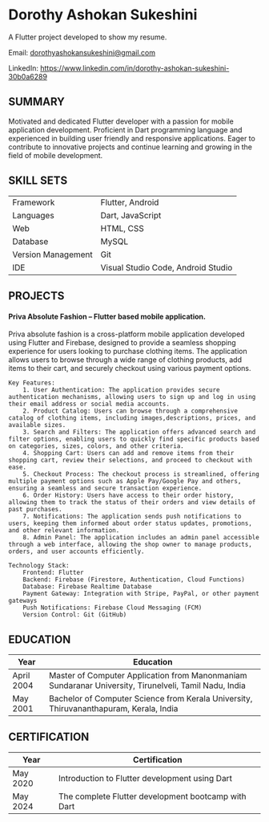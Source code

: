 # Dorothy Ashokan Sukeshini

A Flutter project developed to show my resume.

Email: dorothyashokansukeshini@gmail.com

LinkedIn: https://www.linkedin.com/in/dorothy-ashokan-sukeshini-30b0a6289

## SUMMARY
Motivated and dedicated Flutter developer with a passion for mobile application development. Proficient in Dart programming language and experienced in building user friendly and responsive applications. Eager to contribute to innovative projects and continue learning and growing in the field of mobile development.

## SKILL SETS
|||
|------|-----|
| Framework | Flutter, Android |
| Languages | Dart, JavaScript |
| Web | HTML, CSS |
| Database | MySQL |
| Version Management | Git |
| IDE | Visual Studio Code, Android Studio |

## PROJECTS
#### Priva Absolute Fashion – Flutter based mobile application.
Priva absolute fashion is a cross-platform mobile application developed using Flutter and Firebase, designed to provide a seamless shopping experience for users looking to purchase clothing items. The application allows users to browse through a wide range of clothing products, add items to their cart, and securely checkout using various payment options.

    Key Features:
        1. User Authentication: The application provides secure authentication mechanisms, allowing users to sign up and log in using their email address or social media accounts.
        2. Product Catalog: Users can browse through a comprehensive catalog of clothing items, including images,descriptions, prices, and available sizes.
        3. Search and Filters: The application offers advanced search and filter options, enabling users to quickly find specific products based on categories, sizes, colors, and other criteria.
        4. Shopping Cart: Users can add and remove items from their shopping cart, review their selections, and proceed to checkout with ease.
        5. Checkout Process: The checkout process is streamlined, offering multiple payment options such as Apple Pay/Google Pay and others, ensuring a seamless and secure transaction experience.
        6. Order History: Users have access to their order history, allowing them to track the status of their orders and view details of past purchases.
        7. Notifications: The application sends push notifications to users, keeping them informed about order status updates, promotions, and other relevant information.
        8. Admin Panel: The application includes an admin panel accessible through a web interface, allowing the shop owner to manage products, orders, and user accounts efficiently.
    
    Technology Stack:
        Frontend: Flutter
        Backend: Firebase (Firestore, Authentication, Cloud Functions)
        Database: Firebase Realtime Database
        Payment Gateway: Integration with Stripe, PayPal, or other payment gateways
        Push Notifications: Firebase Cloud Messaging (FCM)
        Version Control: Git (GitHub)
## EDUCATION
| Year | Education |
|--|--|
| April 2004 | Master of Computer Application from Manonmaniam Sundaranar University, Tirunelveli, Tamil Nadu, India |
| May 2001 | Bachelor of Computer Science from Kerala University, Thiruvananthapuram, Kerala, India |
## CERTIFICATION
| Year | Certification |
|--|--|
| May 2020 | Introduction to Flutter development using Dart |
| May 2024 | The complete Flutter development bootcamp with Dart |


